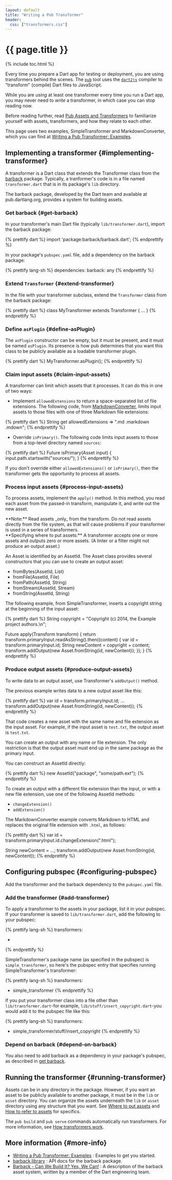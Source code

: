 ```yaml
---
layout: default
title: "Writing a Pub Transformer"
header:
  css: ["transformers.css"]
---
```


# {{ page.title }}

{% include toc.html %}

Every time you prepare a Dart app for testing or deployment, 
you are using transformers behind the scenes. The [`pub`](/tools/pub/)
tool uses the [`dart2js`](/tools/dart2js/) compiler to "transform"
(compile) Dart files to JavaScript.

While you are _using_ at least one transformer every time you run a
Dart app, you may never need to _write_ a transformer, in which case
you can stop reading now.

Before reading further, read
[Pub Assets and Transformers](/tools/pub/assets-and-transformers.html)
to familiarize yourself with assets, transformers, and how they
relate to each other.

This page uses two examples, SimpleTransformer and
MarkdownConverter, which you can find at
[Writing a Pub Transformer: Examples](examples/).

## Implementing a transformer {#implementing-transformer}

A transformer is a Dart class that extends the Transformer class
from the [barback](http://pub.dartlang.org/packages/barback) package.
Typically, a tranformer's code is in a file named `transformer.dart`
that is in its package's `lib` directory.

The barback package,
developed by the Dart team and available at pub.dartlang.org,
provides a system for building assets.

### Get barback {#get-barback}

In your transformer's main Dart file (typically `lib/transformer.dart`),
import the barback package:

{% prettify dart %}
import 'package:barback/barback.dart';
{% endprettify %}

In your package's `pubspec.yaml` file, add a dependency
on the barback package:

{% prettify lang-sh %}
dependencies:
  barback: any
{% endprettify %}

### Extend `Transformer` {#extend-transformer}

In the file with your transformer subclass,
extend the `Transformer` class from the barback package:

{% prettify dart %}
class MyTransformer extends Transformer { ... }
{% endprettify %}

### Define `asPlugin` {#define-asPlugin}

The `asPlugin` constructor can be empty, but it must be present,
and it must be named `asPlugin`.
Its presence is how pub determines that you want this class
to be publicly available as a loadable transformer plugin.

{% prettify dart %}
MyTransformer.asPlugin();
{% endprettify %}

### Claim input assets {#claim-input-assets}

A transformer can limit which assets that it processes. It can
do this in one of two ways:

* Implement `allowedExtensions` to return a
  space-separated list of file extensions. The following
  code, from [MarkdownConverter](examples/MarkdownConverter.zip),
  limits input assets to those
  files with one of three Markdown file extensions:

<div class="step-details" markdown="1">
{% prettify dart %}
String get allowedExtensions => ".md .markdown .mdown";
{% endprettify %}
</div>

* Override `isPrimary()`. The following code
  limits input assets to those from a top-level directory
  named `sources`:

<div class="step-details" markdown="1">
{% prettify dart %}
Future<bool> isPrimary(Asset input) {
  input.path.startswith("sources/");
}
{% endprettify %}
</div>

If you don't override either `allowedExtensions()` or `isPrimary()`,
then the transformer gets the opportunity to process all assets.

### Process input assets {#process-input-assets}

To process assets, implement the `apply()` method.
In this method, you read each asset from the passed-in transform,
manipulate it, and write out the new asset.

<aside class="alert alert-warning" markdown="1">
**Note:**
Read assets _only_ from the transform. Do not read assets directly
from the file system, as that will cause problems if your
transformer is used in a series of transformers.
</aside>

<aside class="alert alert-info" markdown="1">
**Specifying where to put assets:**
A transformer accepts one or more assets and outputs zero or more assets.
(A linter or a filter might not produce an output asset.)

An Asset is identified by an AssetId. The Asset class provides
several constructors that you can use to create an output asset:

* fromBytes(AssetId, List)
* fromFile(AssetId, File)
* fromPath(AssetId, String)
* fromStream(AssetId, Stream)
* fromString(AssetId, String)
</aside>

The following example, from SimpleTransformer, inserts a
copyright string at the beginning of the input asset:

{% prettify dart %}
String copyright =
  "Copyright (c) 2014, the Example project authors.\n";

Future apply(Transform transform) {
  return transform.primaryInput.readAsString().then((content) {
    var id = transform.primaryInput.id;
    String newContent = copyright + content;
    transform.addOutput(new Asset.fromString(id, newContent));
  });
}
{% endprettify %}

### Produce output assets {#produce-output-assets}

To write data to an output asset, use Transformer's
`addOutput()` method.

The previous example writes data to a new output asset like this:

{% prettify dart %}
var id = transform.primaryInput.id;
...
transform.addOutput(new Asset.fromString(id, newContent));
{% endprettify %}

That code creates a new asset with the same name and file extension as
the input asset. For example, if the input asset is `test.txt`, the output
asset is `test.txt`. 

You can create an output with any name or file extension. The only
restriction is that the output asset must end up in the same package
as the primary input.

You can construct an AssetId directly:

{% prettify dart %}
new AssetId("package", "some/path.ext");
{% endprettify %}

To create an output with a different file extension than the input,
or with a new file extension, use one of the following AssetId methods:

* `changeExtension()`
* `addExtension()`

The MarkdownConverter example converts Markdown to HTML and replaces the
original file extension with `.html`, as follows:

{% prettify dart %}
var id = transform.primaryInput.id.changeExtension(".html");

String newContent = ...;
transform.addOutput(new Asset.fromString(id, newContent));
{% endprettify %}

## Configuring pubspec {#configuring-pubspec}

Add the transformer and the barback dependency
to the `pubspec.yaml` file.

### Add the transformer {#add-transformer}

To apply a transformer to the assets in your package,
list it in your pubspec.
If your transformer is saved to `lib/transformer.dart`,
add the following to your pubspec:

{% prettify lang-sh %}
transformers:
- <pkgname>
{% endprettify %}

SimpleTransformer's package name (as specified in the pubspec)
is `simple_transformer`, so here's the pubspec entry that
specifies running SimpleTransformer's transformer:

{% prettify lang-sh %}
transformers:
- simple_transformer
{% endprettify %}

If you put your transformer class into a file other than
`lib/transformer.dart`-for example,
`lib/stuff/insert_copyright.dart`-you would add it to the
pubspec file like this:

{% prettify lang-sh %}
transformers:
- simple_transformer/stuff/insert_copyright
{% endprettify %}

### Depend on barback {#depend-on-barback}

You also need to add barback as a dependency in your package's
pubspec, as described in [get barback](#get-barback).

## Running the transformer {#running-transformer}

Assets can be in any directory in the package. However, if you want an
asset to be publicly available to another package,
it must be in the `lib` or `asset` directory.
You can organize the assets underneath the `lib` or `asset` directory
using any structure that you want. See
[Where to put assets](/tools/pub/assets-and-transformers.html#where-to-put-assets)
and
[How to refer to assets](/tools/pub/assets-and-transformers.html#how-to-refer-to-assets)
for specifics.

The `pub build` and `pub serve` commands automatically run transformers.
For more information, see
[How transformers work](/tools/pub/assets-and-transformers.html#how-transformers-work).

## More information {#more-info}

* [Writing a Pub Transformer: Examples](examples/)
: Examples to get you started.
* [barback library](https://api.dartlang.org/apidocs/channels/stable/#barback/barback)
: API docs for the barback package.
* [Barback - Can We Build It? Yes, We Can!](https://docs.google.com/a/google.com/document/d/1juHkCRg-1YH6LvwhGPHgF2ihX-UQtR1fv-8aknO7t_4/edit?pli=1#)
: A description of the barback asset system, written by a
member of the Dart engineering team. 

